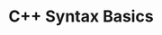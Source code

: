 ---
id: c++-syntax-basics
title: C++ Syntax Basics
sidebar_label: C++ Syntax Basics
sidebar_position: 1
tags:
  [
    c++,
    syntax,
    structure,
    programming,
    c++ syntax and structure,
    c++ programming language,
    c++ features,
  ]
description: In this tutorial, we will learn about the syntax and structure of the C++ programming language. We will learn about the basic structure of a C++ program, C++ syntax, and the rules that govern the C++ programming language.
---